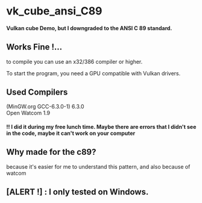 # vk_cube_ansi_C89
#### Vulkan cube Demo, but I downgraded to the ANSI C 89 standard.

## Works Fine !...
  

to compile you can use an x32/386 compiler or higher.  

To start the program, you need a GPU compatible with Vulkan drivers.  

## Used Compilers  
(MinGW.org GCC-6.3.0-1) 6.3.0   
Open Watcom 1.9  


#### !! I did it during my free lunch time. Maybe there are errors that I didn't see in the code, maybe it can't work on your computer


## Why made for the c89?

because it's easier for me to understand this pattern, and also because of watcom  

## [ALERT !] : I only tested on Windows.
